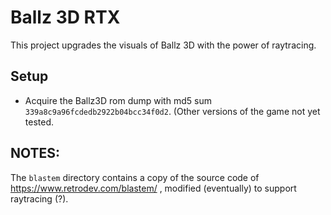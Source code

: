 # Ballz 3D RTX

This project upgrades the visuals of Ballz 3D with the power of raytracing.

## Setup

- Acquire the Ballz3D rom dump with md5 sum `339a8c9a96fcdedb2922b04bcc34f0d2`. (Other versions of the game not yet tested.

## NOTES:

The `blastem` directory contains a copy of the source code of https://www.retrodev.com/blastem/ , modified (eventually) to support raytracing (?).
